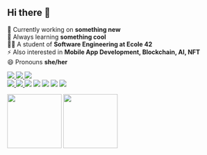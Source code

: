 ## Hi there 👋

🔭 Currently working on **something new** <br>
🌱 Always learning **something cool** <br>
👩‍🎓 A student of **Software Engineering at Ecole 42** <br>
⚡ Also interested in **Mobile App Development, Blockchain, AI, NFT** <br>
😄 Pronouns **she/her** <br> 

<p align="left">
<a href="https://t.me/CarlalFranca"rel="nofollow"><img src="https://img.shields.io/badge/LinkedIn-281e5d?style=for-the-badge&logo=linkedin&logoColor=white"/>
<a href="https://t.me/CarlalFranca"rel="nofollow"><img src="https://img.shields.io/badge/ProtonMail-281e5d?style=for-the-badge&logo=protonmail&logoColor=white"/>
<a href="https://t.me/CarlalFranca"rel="nofollow"><img src="https://img.shields.io/badge/Telegram-281e5d?style=for-the-badge&logo=telegram&logoColor=white%22/%3E"/>
<br>
<img src="https://img.shields.io/badge/C-281e5d?style=for-the-badge&logo=c&logoColor=white"/>
<img src="https://img.shields.io/badge/Java-281e5d?style=for-the-badge&logo=java&logoColor=white"/>
<img src="https://img.shields.io/badge/HTML-281e5d?style=for-the-badge&logo=html5&logoColor=ab3f27"/></a>
<img src="https://img.shields.io/badge/CSS-281e5d?&style=for-the-badge&logo=css3&logoColor=1572b6"/></a>
<img src="https://img.shields.io/badge/Linux-281e5d?style=for-the-badge&logo=linux&logoColor=#fcc624"/></a>
<img src="https://img.shields.io/badge/Shell_Script-281e5d?style=for-the-badge&logo=gnu-bash&logoColor=white"/></a>
<img src="https://img.shields.io/badge/Markdown-281e5d?style=for-the-badge&logo=markdown&logoColor=white"/></a>
</p>
<div>
<img height="125em" src="https://github-readme-stats.vercel.app/api/top-langs/?username=carlarfranca&layout=compact&langs_count=7&theme=graywhite"/>
<img height="125em" src="https://github-readme-stats.vercel.app/api?username=carlarfranca&show_icons=true&theme=graywhite&include_all_commits=true count_private=true"/>
</div>
<!-- <p align="left"> texto que você quiser </p>
<p align="lrft">   <img alingn="center" height="15em" src="https://profile-counter.glitch.me/SeuPerfildoGitHub/count.svg" /></p>
-->
</span>
